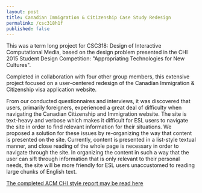 ```yaml
---
layout: post
title: Canadian Immigration & Citizenship Case Study Redesign
permalink: /csc318h1f
published: false
---
```


This was a term long project for CSC318: Design of Interactive Computational Media, based on the design problem presented in the CHI 2015 Student Design Competition: "Appropriating Technologies for New Cultures". 

Completed in collaboration with four other group members, this extensive project focused on a user-centered redesign of the Canadian Immigration & Citizenship visa application website. 

From our conducted questionnaires and interviews, it was discovered that users, primarily foreigners, experienced a great deal of difficulty when navigating the Canadian Citizenship and Immigration website. The site is text-heavy and verbose which makes it difficult for ESL users to navigate the site in order to find relevant information for their situations. We proposed a solution for these issues by re-organizing the way that content is presented on the site. Currently, content is presented in a list-style textual manner, and close reading of the whole page is necessary in order to navigate through the site. In organizing the content in such a way that the user can sift through information that is only relevant to their personal needs, the site will be more friendly for ESL users unaccustomed to reading large chunks of English text.

<a href="../assets/TheresaMaCSC318Report.pdf" target="_parent">The completed ACM CHI style report may be read here</a>
